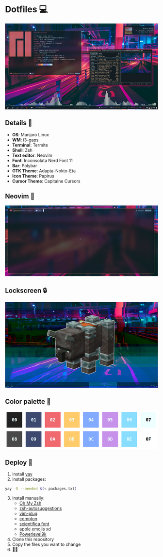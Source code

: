 # Dotfiles :computer:

![Desktop](.screenshots/screenshot.png)

## Details :thinking:

+ **OS**: Manjaro Linux
+ **WM**: i3-gaps
+ **Terminal**: Termite
+ **Shell**: Zsh 
+ **Text editor**: Neovim
+ **Font**: Inconsolata Nerd Font 11
+ **Bar**: Polybar
+ **GTK Theme**: Adapta-Nokto-Eta
+ **Icon Theme**: Papirus
+ **Cursor Theme**: Capitaine Cursors

## Neovim :pencil:

![Vim](.screenshots/vim.gif)

## Lockscreen :lock:

![Lockscreen](.screenshots/lockscreen.png)

## Color palette :art:

![Palette](.screenshots/palette.png)


## Deploy :rocket:

1. Install [yay](https://github.com/Jguer/yay)
2. Install packages:
```bash
yay -S --needed $(< packages.txt)
```
3. Install manually:
   - [Oh My Zsh](https://github.com/ohmyzsh/ohmyzsh)
   - [zsh-autosuggestions](https://github.com/zsh-users/zsh-autosuggestions/blob/master/INSTALL.md#oh-my-zsh)
   - [vim-plug](https://github.com/junegunn/vim-plug#neovim)
   - [compton](https://github.com/tryone144/compton)
   - [scientifica font](https://github.com/NerdyPepper/scientifica)
   - [apple emojis xd](https://github.com/chrisdruta/arch-linux-apple-emojis)
   - [Powerlevel9k](https://github.com/Powerlevel9k/powerlevel9k/wiki/Install-Instructions#option-2-install-for-oh-my-zsh)
4. Clone this repository
5. Copy the files you want to change
6. :tada::confetti_ball:
